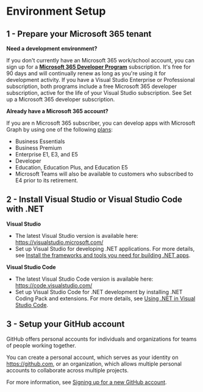 # Environment Setup

## 1 - Prepare your Microsoft 365 tenant

**Need a development environment?**

If you don't currently have an Microsoft 365 work/school account, you can sign up for a **[Microsoft 365 Developer Program](https://aka.ms/m365developers)** subscription. It's free for 90 days and will continually renew as long as you're using it for development activity. If you have a Visual Studio Enterprise or Professional subscription, both programs include a free Microsoft 365 developer subscription, active for the life of your Visual Studio subscription. See Set up a Microsoft 365 developer subscription.

**Already have a Microsoft 365 account?**

If you are n Microsoft 365 subscriber, you can develop apps with Microsoft Graph by using one of the following [plans](https://www.microsoft.com/en-ww/microsoft-365/enterprise/compare-office-365-plans?rtc=1):

* Business Essentials
* Business Premium
* Enterprise E1, E3, and E5
* Developer
* Education, Education Plus, and Education E5
* Microsoft Teams will also be available to customers who subscribed to E4 prior to its retirement.

## 2 - Install Visual Studio or Visual Studio Code with .NET

**Visual Studio**

* The latest Visual Studio version is available here: <https://visualstudio.microsoft.com/>
* Set up Visual Studio for developing .NET applications. For more details, see [Install the frameworks and tools you need for building .NET apps](https://visualstudio.microsoft.com/vs/features/net-development/).

**Visual Studio Code**

* The latest Visual Studio Code version is available here: <https://code.visualstudio.com/>
* Set up Visual Studio Code for .NET development by installing .NET Coding Pack and extensions. For more details, see [Using .NET in Visual Studio Code](https://code.visualstudio.com/docs/languages/dotnet).

## 3 - Setup your GitHub account
GitHub offers personal accounts for individuals and organizations for teams of people working together.

You can create a personal account, which serves as your identity on https://github.com, or an organization, which allows multiple personal accounts to collaborate across multiple projects. 

For more information, see [Signing up for a new GitHub account](https://docs.github.com/en/get-started/signing-up-for-github/signing-up-for-a-new-github-account#about-new-accounts-on-githubcom).